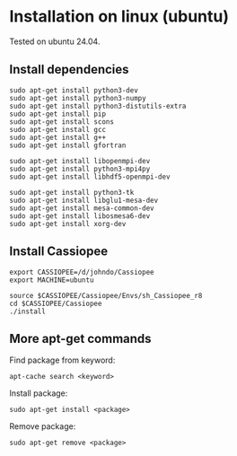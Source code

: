 # Installation on linux (ubuntu)

Tested on ubuntu 24.04.

## Install dependencies
```shell
sudo apt-get install python3-dev
sudo apt-get install python3-numpy
sudo apt-get install python3-distutils-extra
sudo apt-get install pip
sudo apt-get install scons
sudo apt-get install gcc
sudo apt-get install g++
sudo apt-get install gfortran

sudo apt-get install libopenmpi-dev
sudo apt-get install python3-mpi4py
sudo apt-get install libhdf5-openmpi-dev

sudo apt-get install python3-tk
sudo apt-get install libglu1-mesa-dev
sudo apt-get install mesa-common-dev
sudo apt-get install libosmesa6-dev
sudo apt-get install xorg-dev

```

## Install Cassiopee
```shell
export CASSIOPEE=/d/johndo/Cassiopee
export MACHINE=ubuntu
    
source $CASSIOPEE/Cassiopee/Envs/sh_Cassiopee_r8
cd $CASSIOPEE/Cassiopee
./install
```

## More apt-get commands

Find package from keyword:
```shell
apt-cache search <keyword>
```

Install package:
```shell
sudo apt-get install <package>
```

Remove package:
```shell
sudo apt-get remove <package>
```